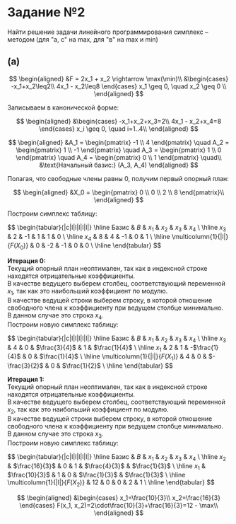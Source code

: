 # Задание №2

Найти решение задачи линейного программирования симплекс – методом (для "а, с" на max, для "в" на max и min)

## (a)

$$
\begin{aligned}
&F = 2x_1 + x_2 \rightarrow \max(\min)\\
&\begin{cases}
-x_1+x_2\leq2\\
4x_1 - x_2\leq8
\end{cases}
x_1 \geq 0, \quad x_2 \geq 0 \\
\end{aligned}
$$

Записываем в канонической форме:

$$
\begin{aligned}
&\begin{cases}
-x_1+x_2+x_3=2\\
4x_1 - x_2+x_4=8
\end{cases}
x_i \geq 0, \quad i=1..4\\
\end{aligned}
$$

$$
\begin{aligned}
&A_1 = \begin{pmatrix} -1 \\ 4 \end{pmatrix} \quad
A_2 = \begin{pmatrix} 1 \\ -1 \end{pmatrix} \quad
A_3 = \begin{pmatrix} 1 \\ 0 \end{pmatrix} \quad
A_4 = \begin{pmatrix} 0 \\ 1 \end{pmatrix} \quad\\
&\text{Начальный базис:} (A_3, A_4)
\end{aligned}
$$

Полагая, что свободные члены равны 0, получим первый опорный план:

$$
\begin{aligned}
&X_0 = \begin{pmatrix} 0 \\ 0 \\ 2 \\ 8 \end{pmatrix}\\
\end{aligned}
$$

Построим симплекс таблицу:

$$
\begin{tabular}{|c|l|l|l|l|l|}
\hline
Базис & $B$ & $x_1$ & $x_2$ & $x_3$ & $x_4$ \\ \hline
$x_3$ & 2 & -1 & 1 & 1 & 0 \\ \hline
$x_4$ & 8 & 4 & -1 & 0 & 1 \\ \hline
\multicolumn{1}{|l|}{$F(X_0)$} & 0 & -2 & -1 & 0 & 0 \\ \hline
\end{tabular}
$$

**Итерация 0:**  
Текущий опорный план неоптимален, так как в индексной строке находятся отрицательные коэффициенты.  
В качестве ведущего выберем столбец, соответствующий переменной $x_1$, так как это наибольший коэффициент по модулю.  
В качестве ведущей строки выберем строку, в которой отношение свободного члена к коэффициенту при ведущем столбце минимально.  
В данном случае это строка $x_4$.  
Построим новую симплекс таблицу:

$$
\begin{tabular}{|c|l|l|l|l|l|}
\hline
Базис & $B$ & $x_1$ & $x_2$ & $x_3$ & $x_4$ \\ \hline
$x_3$ & 4 & 0 & $\frac{3}{4}$ & 1 & $\frac{1}{4}$ \\ \hline
$x_1$ & 2 & 1 & -$\frac{1}{4}$ & 0 & $\frac{1}{4}$ \\ \hline
\multicolumn{1}{|l|}{$F(X_1)$} & 4 & 0 & $-\frac{3}{2}$ & 0 & $\frac{1}{2}$ \\ \hline
\end{tabular}
$$

**Итерация 1:**  
Текущий опорный план неоптимален, так как в индексной строке находятся отрицательные коэффициенты.  
В качестве ведущего выберем столбец, соответствующий переменной $x_2$, так как это наибольший коэффициент по модулю.  
В качестве ведущей строки выберем строку, в которой отношение свободного члена к коэффициенту при ведущем столбце минимально.  
В данном случае это строка $x_3$.  
Построим новую симплекс таблицу:

$$
\begin{tabular}{|c|l|l|l|l|l|}
\hline
Базис & $B$ & $x_1$ & $x_2$ & $x_3$ & $x_4$ \\ \hline
$x_2$ & $\frac{16}{3}$ & 0 & 1 & $\frac{4}{3}$ & $\frac{1}{3}$ \\ \hline
$x_1$ & $\frac{10}{3}$ & 1 & 0 & $\frac{1}{3}$ & $\frac{1}{3}$ \\ \hline
\multicolumn{1}{|l|}{$F(X_2)$} & 12 & 0 & 0 & 2 & 1 \\ \hline
\end{tabular}
$$

$$
\begin{aligned}
&\begin{cases}
x_1=\frac{10}{3}\\
x_2=\frac{16}{3}
\end{cases}
F(x_1, x_2)=2\cdot\frac{10}{3}+\frac{16}{3}=12 - \max\\
\end{aligned}
$$
